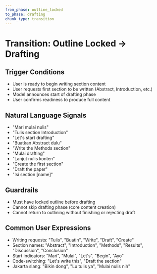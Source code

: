 ```yaml
---
from_phase: outline_locked
to_phase: drafting
chunk_type: transition
---
```


# Transition: Outline Locked → Drafting

## Trigger Conditions
- User is ready to begin writing section content
- User requests first section to be written (Abstract, Introduction, etc.)
- Model announces start of drafting phase
- User confirms readiness to produce full content

## Natural Language Signals
- "Mari mulai nulis"
- "Tulis section Introduction"
- "Let's start drafting"
- "Buatkan Abstract dulu"
- "Write the Methods section"
- "Mulai drafting"
- "Lanjut nulis konten"
- "Create the first section"
- "Draft the paper"
- "Isi section [name]"

## Guardrails
- Must have locked outline before drafting
- Cannot skip drafting phase (core content creation)
- Cannot return to outlining without finishing or rejecting draft

## Common User Expressions
- Writing requests: "Tulis", "Buatin", "Write", "Draft", "Create"
- Section names: "Abstract", "Introduction", "Methods", "Results", "Discussion", "Conclusion"
- Start indicators: "Mari", "Mulai", "Let's", "Begin", "Ayo"
- Code-switching: "Let's write this", "Draft the section"
- Jakarta slang: "Bikin dong", "Lu tulis ya", "Mulai nulis nih"
